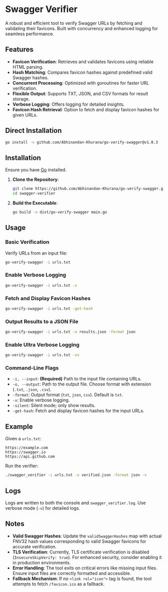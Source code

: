 # Swagger Verifier

A robust and efficient tool to verify Swagger URLs by fetching and validating their favicons. Built with concurrency and enhanced logging for seamless performance.

## Features

- **Favicon Verification**: Retrieves and validates favicons using reliable HTML parsing.
- **Hash Matching**: Compares favicon hashes against predefined valid Swagger hashes.
- **Concurrent Processing**: Optimized with goroutines for faster URL verification.
- **Flexible Output**: Supports TXT, JSON, and CSV formats for result storage.
- **Verbose Logging**: Offers logging for detailed insights.
- **Favicon Hash Retrieval**: Option to fetch and display favicon hashes for given URLs.

## Direct Installation

```bash
go install -v github.com/Abhinandan-Khurana/go-verify-swagger@v1.0.3
```

## Installation

Ensure you have [Go](https://golang.org/dl/) installed.

1. **Clone the Repository**:

   ```bash
   git clone https://github.com/Abhinandan-Khurana/go-verify-swagger.git
   cd swagger-verifier
   ```

2. **Build the Executable**:

   ```bash
   go build -o dist/go-verify-swagger main.go
   ```

## Usage

### Basic Verification

Verify URLs from an input file:

```bash
go-verify-swagger -i urls.txt
```

### Enable Verbose Logging

```bash
go-verify-swagger -i urls.txt -v
```

### Fetch and Display Favicon Hashes

```bash
go-verify-swagger -i urls.txt -get-hash
```

### Output Results to a JSON File

```bash
go-verify-swagger -i urls.txt -o results.json -format json
```

### Enable Ultra Verbose Logging

```bash
go-verify-swagger -i urls.txt -vv
```

### Command-Line Flags

- `-i, --input`: **(Required)** Path to the input file containing URLs.
- `-o, --output`: Path to the output file. Choose format with extension (`.txt`, `.json`, `.csv`).
- `-format`: Output format (`txt`, `json`, `csv`). Default is `txt`.
- `-v`: Enable verbose logging.
- `-silent`: Silent mode; only show results.
- `-get-hash`: Fetch and display favicon hashes for the input URLs.

## Example

Given a `urls.txt`:

```
https://example.com
https://swagger.io
https://api.github.com
```

Run the verifier:

```bash
./swagger_verifier -i urls.txt -o verified.json -format json -v
```

## Logs

Logs are written to both the console and `swagger_verifier.log`. Use verbose mode (`-v`) for detailed logs.

## Notes

- **Valid Swagger Hashes**: Update the `validSwaggerHashes` map with actual FNV32 hash values corresponding to valid Swagger favicons for accurate verification.
- **TLS Verification**: Currently, TLS certificate verification is disabled (`InsecureSkipVerify: true`). For enhanced security, consider enabling it in production environments.
- **Error Handling**: The tool exits on critical errors like missing input files. Ensure input files are correctly formatted and accessible.
- **Fallback Mechanism**: If no `<link rel="icon">` tag is found, the tool attempts to fetch `/favicon.ico` as a fallback.
